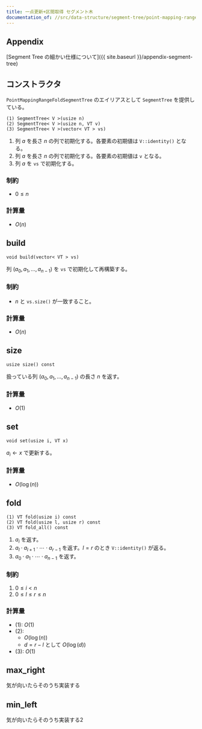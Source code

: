 ```yaml
---
title: 一点更新+区間取得 セグメント木
documentation_of: //src/data-structure/segment-tree/point-mapping-range-fold-segment-tree.hpp
---
```


## Appendix
[Segment Tree の細かい仕様について]({{ site.baseurl }}/appendix-segment-tree)

## コンストラクタ
`PointMappingRangeFoldSegmentTree` のエイリアスとして `SegmentTree` を提供している。

```
(1) SegmentTree< V >(usize n)
(2) SegmentTree< V >(usize n, VT v)
(3) SegmentTree< V >(vector< VT > vs)
```

1. 列 $a$ を長さ $n$ の列で初期化する。各要素の初期値は `V::identity()` となる。
2. 列 $a$ を長さ $n$ の列で初期化する。各要素の初期値は `v` となる。
3. 列 $a$ を `vs` で初期化する。

### 制約
- $0 \leq n$

### 計算量
- $O(n)$

## build
```
void build(vector< VT > vs)
```

列 $(a_0, a_1, \dots, a_{n-1})$ を `vs` で初期化して再構築する。

### 制約
- $n$ と `vs.size()` が一致すること。

### 計算量
- $O(n)$

## size
```
usize size() const
```

扱っている列 $(a_0, a_1, \dots, a_{n - 1})$ の長さ $n$ を返す。

### 計算量
- $O(1)$


## set
```
void set(usize i, VT x)
```

$a_i \leftarrow x$ で更新する。

### 計算量
- $O(\log(n))$

## fold
```
(1) VT fold(usize i) const
(2) VT fold(usize l, usize r) const
(3) VT fold_all() const
```

1. $a_i$ を返す。
2. $a_l \cdot a_{l+1} \cdot \dotsm \cdot a_{r-1}$ を返す。$l = r$ のとき `V::identity()` が返る。
3. $a_0 \cdot a_1 \cdot \dotsm \cdot a_{n-1}$ を返す。

### 制約
1. $0 \leq i < n$
2. $0 \leq l \leq r \leq n$

### 計算量
- (1): $O(1)$
- (2):
  - $O(\log(n))$
  - $d = r - l$ として $O(\log(d))$
- (3): $O(1)$

## max_right
気が向いたらそのうち実装する

## min_left
気が向いたらそのうち実装する2
